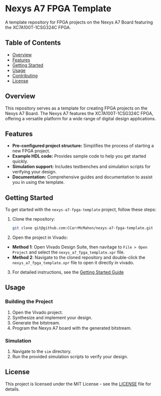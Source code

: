 # Nexys A7 FPGA Template

A template repository for FPGA projects on the Nexys A7 Board featuring the XC7A100T-1CSG324C FPGA.

## Table of Contents

-   [Overview](#overview)
-   [Features](#features)
-   [Getting Started](#getting-started)
-   [Usage](#usage)
-   [Contributing](#contributing)
-   [License](#license)

## Overview

This repository serves as a template for creating FPGA projects on the Nexys A7 Board. The Nexys A7 features the XC7A100T-1CSG324C FPGA, offering a versatile platform for a wide range of digital design applications.

## Features

-   **Pre-configured project structure:** Simplifies the process of starting a new FPGA project.
-   **Example HDL code:** Provides sample code to help you get started quickly.
-   **Simulation support:** Includes testbenches and simulation scripts for verifying your design.
-   **Documentation:** Comprehensive guides and documentation to assist you in using the template.

## Getting Started

To get started with the `nexys-a7-fpga-template` project, follow these steps:

1. Clone the repository:

    ```bash
    git clone git@github.com:CCarrMcMahon/nexys-a7-fpga-template.git
    ```

2. Open the project in Vivado:

-   **Method 1**: Open Vivado Design Suite, then navitage to `File > Open Project` and select the `nexys_a7_fpga_template.xpr` file.
-   **Method 2**: Navigate to the cloned repository and double-click the `nexys_a7_fpga_template.xpr` file to open it directly in vivado.

3. For detailed instructions, see the [Getting Started Guide](docs/getting_started.md)

## Usage

### Building the Project

1. Open the Vivado project.
2. Synthesize and implement your design.
3. Generate the bitstream.
4. Program the Nexys A7 board with the generated bitstream.

### Simulation

1. Navigate to the `sim` directory.
2. Run the provided simulation scripts to verify your design.

## License

This project is licensed under the MIT License - see the [LICENSE](LICENSE) file for details.
